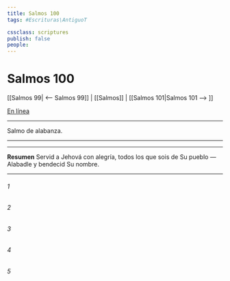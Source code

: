 ```yaml
---
title: Salmos 100
tags: #Escrituras\AntiguoT

cssclass: scriptures
publish: false
people:
---
```


# Salmos 100
[[Salmos 99| <-- Salmos 99]] | [[Salmos]] | [[Salmos 101|Salmos 101 --> ]]

[En línea](https://churchofjesuschrist.org/study/scriptures/ot/ps/100?lang=spa)

---
Salmo de alabanza.

---

---
__Resumen__
Servid a Jehová con alegría, todos los que sois de Su pueblo — Alabadle y bendecid Su nombre.

---
###### 1 


###### 2 


###### 3 


###### 4 


###### 5 


